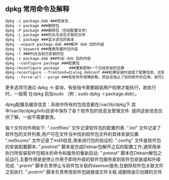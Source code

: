 ## dpkg 常用命令及解释
```txt
dpkg -i package.deb ###安装包
dpkg -r package ###删除包
dpkg -P package ###删除包（包括配置文件）
dpkg -L package ###列出与该包关联的文件
dpkg -l package ###显示该包的版本
dpkg --unpack package.deb ###解开 deb 包的内容
dpkg -S keyword ###搜索所属的包内容
dpkg -l ###列出当前已安装的包
dpkg -c package.deb ###列出 deb 包的内容
dpkg --configure package ###配置包
dpkg-reconfigure package 　　###重新配制一个已经安装的包裹
dpkg-reconfigure --frontend=dialog debconf ###如果安装时选错了配置信息，这里可以改回来.
dpkg --force-all --purge ###有些软件很难卸载，而且还阻止了别的软件的应用，就可以用这个，不过有点冒险.
```
更多选项可通过 dpkg -h 查询，有些指令需要超级用户权限才能执行，故执行时，一般需 在dpkg 前加sudo （例：sudo dpkg -i package.deb）。

dpkg配置及缓存信息：系统中所有的包信息都在/var/lib/dpkg下.其中/var/lib/dpkg/info目录中保存了各个软件包的信息及管理文件. 提供这些信息仅供了解，一般不需要更改。

每个文件的作用如下: 
".conffiles" 文件记录软件包的配置列表. 
".list" 文件记录了软件包的文件列表,用户可在文件当中找到软件包文件的具体安装位置. 
".md5sums" 文件记录了md5信息,用来进行包的验证的. 
".config" 文件是软件包的安装配置脚本. 
".postinst" 脚本是完成Debian包解开之后的配置工作,通常用来执行所安装软件包相关的命令和服务的重新启动. 
".preinst" 脚本在Debain解包之前运行,主要作用是是停止作用于即将升级的软件包服务直到软件包安装或和升级完成. 
".prerm" 脚本负责停止与软件包关联的daemon服务,在删除软件包关联文件之前执行. 
".postrm" 脚本负责修改软件包链接或文件关联,或删除由它创建的文件. 
